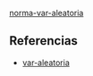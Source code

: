 [norma-var-aleatoria](pdf/norma-var-aleatoria.pdf)

## Referencias
- [var-aleatoria](./var-aleatoria.md)
